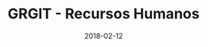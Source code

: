 ---
path: "/projeto/site-grgit.com.br"
category: ["Clientes"]
title: "GRGIT - Recursos Humanos"
date: 2018-02-12
online: true
opensource: false
repo: "#"
image: "./grgit.png"
url: "http://www.grgit.com.br"
description: "Desenhado no Sketch o site institucional da GRGIT Recursos Humanos foi desenvolvido com WordPress"
tags: [ "uxdesign", "sketchapp", "wordpress", "frontend" ]
---